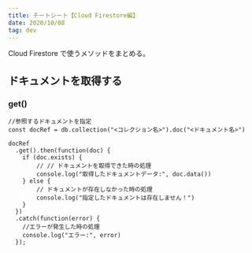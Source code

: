 ```yaml
---
title: チートシート【Cloud Firestore編】
date: 2020/10/08
tag: dev
---
```


Cloud Firestore で使うメソッドをまとめる。

## ドキュメントを取得する

### get()

```js[index.js]
//参照するドキュメントを指定
const docRef = db.collection("<コレクション名>").doc("<ドキュメント名>")

docRef
  .get().then(function(doc) {
    if (doc.exists) {
        // // ドキュメントを取得できた時の処理
        console.log("取得したドキュメントデータ:", doc.data())
    } else {
        // ドキュメントが存在しなかった時の処理
        console.log("指定したドキュメントは存在しません！")
    }
  })
  .catch(function(error) {
    //エラーが発生した時の処理
    console.log("エラー:", error)
  });
```
